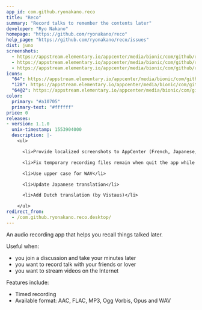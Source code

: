 ```yaml
---
app_id: com.github.ryonakano.reco
title: "Reco"
summary: "Record talks to remember the contents later"
developer: "Ryo Nakano"
homepage: "https://github.com/ryonakano/reco"
help_page: "https://github.com/ryonakano/reco/issues"
dist: juno
screenshots:
  - https://appstream.elementary.io/appcenter/media/bionic/com/github/ryonakano.reco/FA9BD7EA656B8A431736874A2EFF346A/screenshots/image-1_orig.png
  - https://appstream.elementary.io/appcenter/media/bionic/com/github/ryonakano.reco/FA9BD7EA656B8A431736874A2EFF346A/screenshots/image-2_orig.png
  - https://appstream.elementary.io/appcenter/media/bionic/com/github/ryonakano.reco/FA9BD7EA656B8A431736874A2EFF346A/screenshots/image-3_orig.png
icons:
  "64": https://appstream.elementary.io/appcenter/media/bionic/com/github/ryonakano.reco/FA9BD7EA656B8A431736874A2EFF346A/icons/64x64/com.github.ryonakano.reco_com.github.ryonakano.reco.png
  "128": https://appstream.elementary.io/appcenter/media/bionic/com/github/ryonakano.reco/FA9BD7EA656B8A431736874A2EFF346A/icons/128x128/com.github.ryonakano.reco_com.github.ryonakano.reco.png
  "64@2": https://appstream.elementary.io/appcenter/media/bionic/com/github/ryonakano.reco/FA9BD7EA656B8A431736874A2EFF346A/icons/64x64@2/com.github.ryonakano.reco_com.github.ryonakano.reco.png
color:
  primary: "#a10705"
  primary-text: "#ffffff"
price: 0
releases:
- version: 1.1.0
  unix-timestamp: 1553904000
  description: |-
    <ul>

      <li>Provide localized screenshots to AppCenter (French, Japanese, Lithuanian and Dutch)</li>

      <li>Fix temporary recording files remain when quit the app while recording</li>

      <li>Use upper case for WAV</li>

      <li>Update Japanese translation</li>

      <li>Add Dutch translation (by Vistaus)</li>

    </ul>
redirect_from:
  - /com.github.ryonakano.reco.desktop/
---
```


<p>An audio recording app that helps you recall things talked later.</p>
<p>Useful when:</p>
<ul>
  <li>you join a discussion and take your minutes later</li>
  <li>you want to record talk with your friends or lover</li>
  <li>you want to stream videos on the Internet</li>
</ul>
<p>Features include:</p>
<ul>
  <li>Timed recording</li>
  <li>Available format: AAC, FLAC, MP3, Ogg Vorbis, Opus and WAV</li>
</ul>